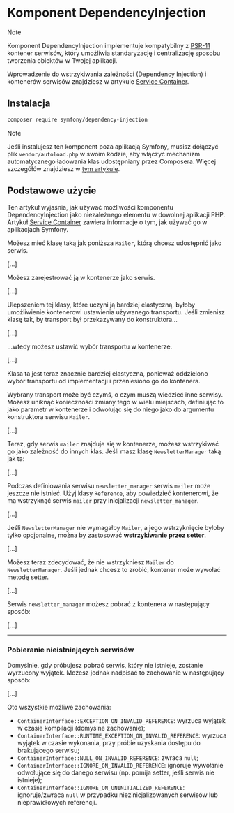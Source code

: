 # Komponent DependencyInjection

> [!NOTE]
> Komponent DependencyInjection implementuje kompatybilny z [PSR-11](https://www.php-fig.org/psr/psr-11) kontener serwisów, który umożliwia standaryzację i centralizację sposobu tworzenia obiektów w Twojej aplikacji.

Wprowadzenie do wstrzykiwania zależności (Dependency Injection) i kontenerów serwisów znajdziesz w artykule [Service Container](../service_container.md).

## Instalacja

```bash
composer require symfony/dependency-injection
```

> [!NOTE]
> Jeśli instalujesz ten komponent poza aplikacją Symfony, musisz dołączyć plik `vendor/autoload.php` w swoim kodzie, aby włączyć mechanizm automatycznego ładowania klas udostępniany przez Composera. Więcej szczegółów znajdziesz w [tym artykule](using_components.md).

## Podstawowe użycie

Ten artykuł wyjaśnia, jak używać możliwości komponentu DependencyInjection jako niezależnego elementu w dowolnej aplikacji PHP. Artykuł [Service Container](../service_container.md) zawiera informacje o tym, jak używać go w aplikacjach Symfony.

Możesz mieć klasę taką jak poniższa `Mailer`, którą chcesz udostępnić jako serwis.

[...]

Możesz zarejestrować ją w kontenerze jako serwis.

[...]

Ulepszeniem tej klasy, które uczyni ją bardziej elastyczną, byłoby umożliwienie kontenerowi ustawienia używanego transportu. Jeśli zmienisz klasę tak, by transport był przekazywany do konstruktora...

[...]

...wtedy możesz ustawić wybór transportu w kontenerze.

[...]

Klasa ta jest teraz znacznie bardziej elastyczna, ponieważ oddzielono wybór transportu od implementacji i przeniesiono go do kontenera.

Wybrany transport może być czymś, o czym muszą wiedzieć inne serwisy. Możesz uniknąć konieczności zmiany tego w wielu miejscach, definiując to jako parametr w kontenerze i odwołując się do niego jako do argumentu konstruktora serwisu `Mailer`.

[...]

Teraz, gdy serwis `mailer` znajduje się w kontenerze, możesz wstrzykiwać go jako zależność do innych klas. Jeśli masz klasę `NewsletterManager` taką jak ta:

[...]

Podczas definiowania serwisu `newsletter_manager` serwis `mailer` może jeszcze nie istnieć. Użyj klasy `Reference`, aby powiedzieć kontenerowi, że ma wstrzyknąć serwis `mailer` przy inicjalizacji `newsletter_manager`.

[...]

Jeśli `NewsletterManager` nie wymagałby `Mailer`, a jego wstrzyknięcie byłoby tylko opcjonalne, można by zastosować **wstrzykiwanie przez setter**.

[...]

Możesz teraz zdecydować, że nie wstrzykniesz `Mailer` do `NewsletterManager`. Jeśli jednak chcesz to zrobić, kontener może wywołać metodę setter.

[...]

Serwis `newsletter_manager` możesz pobrać z kontenera w następujący sposób:

[...]

---

### Pobieranie nieistniejących serwisów

Domyślnie, gdy próbujesz pobrać serwis, który nie istnieje, zostanie wyrzucony wyjątek. Możesz jednak nadpisać to zachowanie w następujący sposób:

[...]

Oto wszystkie możliwe zachowania:
- `ContainerInterface::EXCEPTION_ON_INVALID_REFERENCE`: wyrzuca wyjątek w czasie kompilacji (domyślne zachowanie);
- `ContainerInterface::RUNTIME_EXCEPTION_ON_INVALID_REFERENCE`: wyrzuca wyjątek w czasie wykonania, przy próbie uzyskania dostępu do brakującego serwisu;
- `ContainerInterface::NULL_ON_INVALID_REFERENCE`: zwraca `null`;
- `ContainerInterface::IGNORE_ON_INVALID_REFERENCE`: ignoruje wywołanie odwołujące się do danego serwisu (np. pomija setter, jeśli serwis nie istnieje);
- `ContainerInterface::IGNORE_ON_UNINITIALIZED_REFERENCE`: ignoruje/zwraca `null` w przypadku niezinicjalizowanych serwisów lub nieprawidłowych referencji.
